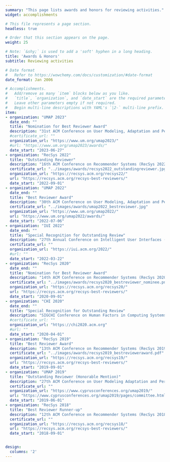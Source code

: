 ```yaml
---
summary: "This page lists awards and honors for reviewing activities."  # Add a page description.
widget: accomplishments

# This file represents a page section.
headless: true

# Order that this section appears on the page.
weight: 25

# Note: `&shy;` is used to add a 'soft' hyphen in a long heading.
title: 'Awards & Honors'
subtitle: Reviewing activities

# Date format
#   Refer to https://wowchemy.com/docs/customization/#date-format
date_format: Jan 2006

# Accomplishments.
#   Add/remove as many `item` blocks below as you like.
#   `title`, `organization`, and `date_start` are the required parameters.
#   Leave other parameters empty if not required.
#   Begin multi-line descriptions with YAML's `|2-` multi-line prefix.
item:
- organization: "UMAP 2023"
  date_end: ""
  title: "Nomination for Best Reviewer Award"
  description: "31st ACM Conference on User Modeling, Adaptation and Personalization (UMAP 2023)"
  #certificate_url: ""
  organization_url: "https://www.um.org/umap2023/"
  #url: "https://www.um.org/umap2023/awards/"
  date_start: "2023-06-27"
- organization: "RecSys 2022"
  title: "Outstanding Reviewer"
  description: "16th ACM Conference on Recommender Systems (RecSys 2022)"
  certificate_url: "../images/awards/recsys2022_outstandingreviewer.jpg"
  organization_url: "https://recsys.acm.org/recsys22/"
  url: "https://recsys.acm.org/recsys-best-reviewers/"
  date_start: "2022-09-01"
- organization: "UMAP 2022"
  date_end: ""
  title: "Best Reviewer Award"
  description: "30th ACM Conference on User Modeling, Adaptation and Personalization (UMAP 2022)"
  certificate_url: "../images/awards/umap2022_bestreviewer.jpg"
  organization_url: "https://www.um.org/umap2022/"
  url: "https://www.um.org/umap2022/awards/"
  date_start: "2022-07-06"
- organization: "IUI 2022"
  date_end: ""
  title: "Special Recognition for Outstanding Review"
  description: "27th Annual Conference on Intelligent User Interfaces (IUI 2022)"
  certificate_url: ""
  organization_url: "https://iui.acm.org/2022/"
  #url: ""
  date_start: "2022-03-22"
- organization: "RecSys 2020"
  date_end: ""
  title: "Nomination for Best Reviewer Award"
  description: "14th ACM Conference on Recommender Systems (RecSys 2020)"
  certificate_url: "../images/awards/recsys2020_bestreviewer_nominee.png"
  organization_url: "https://recsys.acm.org/recsys20/"
  url: "https://recsys.acm.org/recsys-best-reviewers/"
  date_start: "2020-09-01"
- organization: "CHI 2020"
  date_end: ""
  title: "Special Recognition for Outstanding Review"
  description: "SIGCHI Conference on Human Factors in Computing Systems (CHI 2020)"
  #certificate_url: ""
  organization_url: "https://chi2020.acm.org"
  #url: ""
  date_start: "2020-04-01"
- organization: "RecSys 2019"
  title: "Best Reviewer Award"
  description: "13th ACM Conference on Recommender Systems (RecSys 2019)"
  certificate_url: "../images/awards/recsys2019_bestrevieweraward.pdf"
  organization_url: "https://recsys.acm.org/recsys19/"
  url: "https://recsys.acm.org/recsys-best-reviewers/"
  date_start: "2019-09-01"
- organization: "UMAP 2019"
  title: "Outstanding Reviewer (Honorable Mention)"
  description: "27th ACM Conference on User Modeling Adaptation and Personalization (UMAP 2019)"
  certificate_url: ""
  organization_url: "https://www.cyprusconferences.org/umap2019/"
  url: "https://www.cyprusconferences.org/umap2019/pages/committee.html"
  date_start: "2019-06-01"
- organization: "RecSys 2018"
  title: "Best Reviewer Runner-up"
  description: "12th ACM Conference on Recommender Systems (RecSys 2018)"
  certificate_url: ""
  organization_url: "https://recsys.acm.org/recsys18/"
  url: "https://recsys.acm.org/recsys-best-reviewers/"
  date_start: "2018-09-01"


design:
  columns: '2' 
---
```


